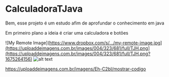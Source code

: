 # CalculadoraTJava


Bem, esse projeto é um estudo afim de aprofundar o conhecimento em java

Em primeiro plano a ideia é criar uma calculadora e botões


![My Remote Image](https://www.dropbox.com/s/.../my-remote-image.jpg](https://uploaddeimagens.com.br/images/004/323/681/full/TJH.png](https://uploaddeimagens.com.br/images/004/323/681/full/TJH.png?1675264156)
![alt text](https://github.com/[username]/[reponame]/blob/[branch]/image.jpg?raw=true)

https://uploaddeimagens.com.br/imagens/Eh-C2bI/mostrar-codigo
